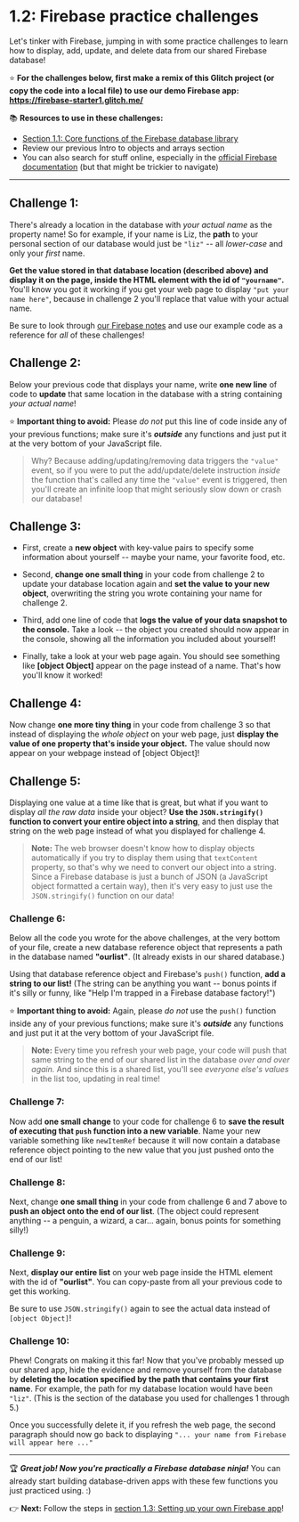 # 1.2: Firebase practice challenges

Let's tinker with Firebase, jumping in with some practice challenges to learn how to display, add, update, and delete data from our shared Firebase database!

:star: **For the challenges below, first make a remix of this Glitch project (or copy the code into a local file) to use our demo Firebase app: https://firebase-starter1.glitch.me/**

:books: **Resources to use in these challenges:**
  - [Section 1.1: Core functions of the Firebase database library](https://github.com/LearnTeachCode/intro-javascript-class/blob/may-2018-int/week-1/1-1-firebase-functions.md)  
  - Review our previous Intro to objects and arrays section
  - You can also search for stuff online, especially in the [official Firebase documentation](https://firebase.google.com/docs/reference/js/) (but that might be trickier to navigate)

<hr/>

## Challenge 1: 

There's already a location in the database with *your actual name* as the property name! So for example, if your name is Liz, the **path** to your personal section of our database would just be `"liz"` -- all *lower-case* and only your *first* name.

**Get the value stored in that database location (described above) and display it on the page, inside the HTML element with the id of `"yourname"`.** You'll know you got it working if you get your web page to display `"put your name here"`, because in challenge 2 you'll replace that value with your actual name.

Be sure to look through [our Firebase notes](https://github.com/LearnTeachCode/intro-javascript-class/blob/may-2018-int/week-1/3-1-firebase-functions.md) and use our example code as a reference for *all* of these challenges!

## Challenge 2:

Below your previous code that displays your name, write **one new line** of code to **update** that same location in the database with a string containing *your actual name*!

:star: **Important thing to avoid:** Please *do not* put this line of code inside any of your previous functions; make sure it's ***outside*** any functions and just put it at the very bottom of your JavaScript file.
  > Why? Because adding/updating/removing data triggers the `"value"` event, so if you were to put the add/update/delete instruction *inside* the function that's called any time the `"value"` event is triggered, then you'll create an infinite loop that might seriously slow down or crash our database!

## Challenge 3:

  - First, create a **new object** with key-value pairs to specify some information about yourself -- maybe your name, your favorite food, etc.

  - Second, **change one small thing** in your code from challenge 2 to update your database location again and **set the value to your new object**, overwriting the string you wrote containing your name for challenge 2.

  - Third, add one line of code that **logs the value of your data snapshot to the console.** Take a look -- the object you created should now appear in the console, showing all the information you included about yourself!

  - Finally, take a look at your web page again. You should see something like **[object Object]** appear on the page instead of a name. That's how you'll know it worked!

## Challenge 4:

Now change **one more tiny thing** in your code from challenge 3 so that instead of displaying the *whole object* on your web page, just **display the value of one property that's inside your object.** The value should now appear on your webpage instead of [object Object]!

## Challenge 5:

Displaying one value at a time like that is great, but what if you want to display *all the raw data* inside your object? **Use the `JSON.stringify()` function to convert your entire object into a string**, and then display that string on the web page instead of what you displayed for challenge 4.

  > **Note:** The web browser doesn't know how to display objects automatically if you try to display them using that `textContent` property, so that's why we need to convert our object into a string. Since a Firebase database is just a bunch of JSON (a JavaScript object formatted a certain way), then it's very easy to just use the `JSON.stringify()` function on our data!

### Challenge 6:

Below all the code you wrote for the above challenges, at the very bottom of your file, create a new database reference object that represents a path in the database named **"ourlist"**. (It already exists in our shared database.)

Using that database reference object and Firebase's `push()` function, **add a string to our list!** (The string can be anything you want -- bonus points if it's silly or funny, like "Help I'm trapped in a Firebase database factory!")

:star: **Important thing to avoid:** Again, please *do not* use the `push()` function inside any of your previous functions; make sure it's ***outside*** any functions and just put it at the very bottom of your JavaScript file.

  > **Note:** Every time you refresh your web page, your code will push that same string to the end of our shared list in the database *over and over again.* And since this is a shared list, you'll see *everyone else's values* in the list too, updating in real time!  

### Challenge 7:

Now add **one small change** to your code for challenge 6 to **save the result of executing that `push` function into a new variable**. Name your new variable something like `newItemRef` because it will now contain a database reference object pointing to the new value that you just pushed onto the end of our list!

### Challenge 8:

Next, change **one small thing** in your code from challenge 6 and 7 above to **push an object onto the end of our list**. (The object could represent anything -- a penguin, a wizard, a car... again, bonus points for something silly!)

### Challenge 9:

Next, **display our entire list** on your web page inside the HTML element with the id of **"ourlist"**. You can copy-paste from all your previous code to get this working.

Be sure to use `JSON.stringify()` again to see the actual data instead of `[object Object]`!

### Challenge 10:

Phew! Congrats on making it this far! Now that you've probably messed up our shared app, hide the evidence and remove yourself from the database by **deleting the location specified by the path that contains your first name**. For example, the path for my database location would have been `"liz"`. (This is the section of the database you used for challenges 1 through 5.)

Once you successfully delete it, if you refresh the web page, the second paragraph should now go back to displaying `"... your name from Firebase will appear here ..."`

<hr/>

:trophy: ***Great job! Now you're practically a Firebase database ninja!*** You can already start building database-driven apps with these few functions you just practiced using. :)

:point_right: **Next:** Follow the steps in [section 1.3: Setting up your own Firebase app](https://github.com/LearnTeachCode/intro-javascript-class/blob/may-2018-int/week-1/1-3-firebase-setup.md)!
